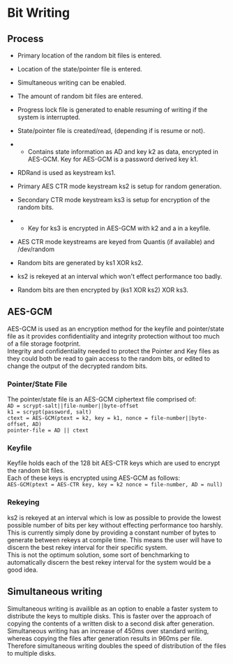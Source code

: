 # Bit Writing

## Process
- Primary location of the random bit files is entered.
- Location of the state/pointer file is entered.
- Simultaneous writing can be enabled.
- The amount of random bit files are entered.

- Progress lock file is generated to enable resuming of writing if the system is
interrupted.
- State/pointer file is created/read, (depending if is resume or not).
- - Contains state information as AD and key k2 as data, encrypted in AES-GCM. 
Key for AES-GCM is a password derived key k1.

- RDRand is used as keystream ks1.
- Primary AES CTR mode keystream ks2 is setup for random generation.
- Secondary CTR mode keystream ks3 is setup for encryption of the random bits.
- - Key for ks3 is encrypted in AES-GCM with k2 and a in a 
keyfile.
- AES CTR mode keystreams are keyed from Quantis (if available) and /dev/random

- Random bits are generated by ks1 XOR ks2.
- ks2 is rekeyed at an interval which won't effect performance too badly.
- Random bits are then encrypted by (ks1 XOR ks2) XOR ks3.

## AES-GCM
AES-GCM is used as an encryption method for the keyfile and pointer/state file 
as it provides confidentiality and integrity protection without too much of a 
file storage footprint.  
Integrity and confidentiality needed to protect the Pointer and Key files as 
they could both be read to gain access to the random bits, or edited to change
the output of the decrypted random bits.

### Pointer/State File
The pointer/state file is an AES-GCM ciphertext file comprised of:  
`AD = scrypt-salt||file-number||byte-offset`  
`k1 = scrypt(password, salt)`  
`ctext = AES-GCM(ptext = k2, key = k1, nonce = file-number||byte-offset, AD)`  
`pointer-file = AD || ctext`

### Keyfile
Keyfile holds each of the 128 bit AES-CTR keys which are used to encrypt the 
random bit files.  
Each of these keys is encrypted using AES-GCM as follows:  
`AES-GCM(ptext = AES-CTR key, key = k2 nonce = file-number, AD = null)`

### Rekeying
ks2 is rekeyed at an interval which is low as possible to provide the 
lowest possible number of bits per key without effecting performance too 
harshly.  
This is currently simply done by providing a constant number of bytes to 
generate between rekeys at compile time. This means the user will have to 
discern the best rekey interval for their specific system.  
This is not the optimum solution, some sort of benchmarking to automatically 
discern the best rekey interval for the system would be a good idea.

## Simultaneous writing
Simultaneous writing is availible as an option to enable a faster system to 
distribute the keys to multiple disks. This is faster over the approach of 
copying the contents of a written disk to a second disk after generation.  
Simultaneous writing has an increase of 450ms over standard writing, whereas 
copying the files after generation results in 960ms per file.  
Therefore simultaneous writing doubles the speed of distribution of the files to
multiple disks.
